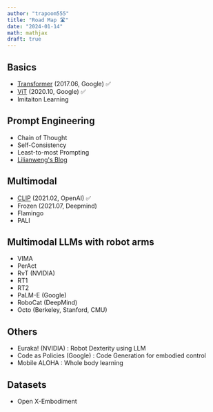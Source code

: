 ```yaml
---
author: "trapoom555"
title: "Road Map 🛣️"
date: "2024-01-14"
math: mathjax
draft: true
---
```


## Basics
- [Transformer](https://trapoom555.github.io/trapoom555-blog/posts/transformer/) (2017.06, Google) ✅ 
- [ViT](https://trapoom555.github.io/trapoom555-blog/posts/vit/) (2020.10, Google) ✅
- Imitaiton Learning

## Prompt Engineering
- Chain of Thought
- Self-Consistency
- Least-to-most Prompting
- [Lilianweng's Blog](https://lilianweng.github.io/posts/2023-03-15-prompt-engineering/)

## Multimodal
- [CLIP](https://trapoom555.github.io/trapoom555-blog/posts/clip/) (2021.02, OpenAI) ✅
- Frozen (2021.07, Deepmind)
- Flamingo
- PALI

## Multimodal LLMs with robot arms
- VIMA
- PerAct
- RvT (NVIDIA)
- RT1
- RT2
- PaLM-E (Google)
- RoboCat (DeepMind)
- Octo (Berkeley, Stanford, CMU)

## Others
- Euraka! (NVIDIA) : Robot Dexterity using LLM
- Code as Policies (Google) : Code Generation for embodied control
- Mobile ALOHA : Whole body learning

## Datasets
- Open X-Embodiment


